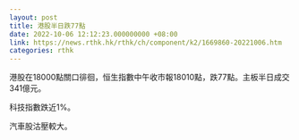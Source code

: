 ```yaml
---
layout: post
title: 港股半日跌77點
date: 2022-10-06 12:12:23.000000000 +08:00
link: https://news.rthk.hk/rthk/ch/component/k2/1669860-20221006.htm
categories: rthk
---
```


港股在18000點關口徘徊，恒生指數中午收市報18010點，跌77點。主板半日成交341億元。

科技指數跌近1%。

汽車股沽壓較大。
